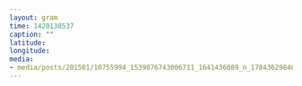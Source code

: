 ```yaml
---
layout: gram
time: 1420138537
caption: ""
latitude: 
longitude: 
media:
- media/posts/201501/10755994_1539076743006711_1641436089_n_17843629846000351.jpg
---
```

